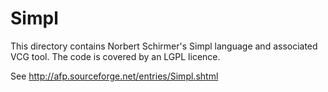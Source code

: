 <!--
     Copyright 2020, Data61, CSIRO (ABN 41 687 119 230)

     SPDX-License-Identifier: BSD-2-Clause
-->

Simpl
=====

This directory contains Norbert Schirmer's Simpl language and associated VCG
tool. The code is covered by an LGPL licence.

See http://afp.sourceforge.net/entries/Simpl.shtml
